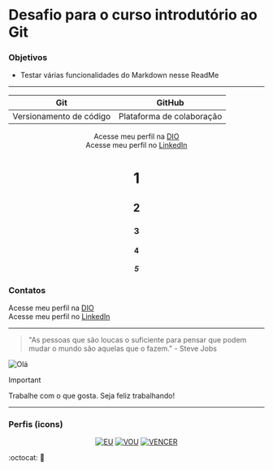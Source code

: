 # Desafio para o curso introdutório ao Git

### Objetivos
- Testar várias funcionalidades do Markdown nesse ReadMe

--------
<center>

| Git | GitHub |
| ----|--------|
|Versionamento de código | Plataforma de colaboração |

Acesse meu perfil na [DIO](https://www.dio.me/users/felipepcmourao) <br>
Acesse meu perfil no [LinkedIn](https://linkedin.com/in/felipepcmourao)

# 1
## 2
### 3
#### 4
##### 5

</center>

### Contatos
Acesse meu perfil na [DIO](https://www.dio.me/users/felipepcmourao) <br>
Acesse meu perfil no [LinkedIn](https://linkedin.com/felipepcmourao)

-------------

> "As pessoas que são loucas o suficiente para pensar que podem mudar o mundo são aquelas que o fazem." - Steve Jobs

![Olá](https://scitechdaily.com/images/Computer-Code-Speed-Algorithm-Concept.gif)

> [!IMPORTANT]  
> Trabalhe com o que gosta. Seja feliz trabalhando!
--------
### Perfis (icons)

<center>

[![EU](https://img.shields.io/badge/DUOLINGO-GREEN?style=for-the-badge)](https://www.duolingo.com/profile/f1mourao)
[![VOU](https://img.shields.io/badge/GitHUb-gray?style=for-the-badge)](https://github.com/felipepcmourao)
[![VENCER](https://img.shields.io/badge/LinkedIN-30A3DC?style=for-the-badge)](https://linkedin.com/felipepcmourao)

</center>

:octocat: :wave:
